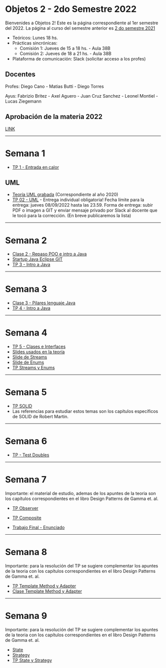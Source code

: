 # Objetos 2 - 2do Semestre 2022
Bienvenides a Objetos 2! Este es la página correspondiente al 1er semestre del 2022. La página al curso del semestre anterior es [2 do semestre 2021](https://github.com/POO2UNQ/site/blob/main/docs/index20212sem2.md)

* Teóricos: Lunes 18 hs.     
* Prácticas sincrónicas: 
  * Comisión 1: Jueves de 15 a 18 hs. - Aula 38B
  * Comisión 2: Jueves de 18 a 21 hs. - Aula 38B 
* Plataforma de comunicación: Slack (solicitar acceso a los profes)

## Docentes
Profes: Diego Cano - Matias Butti - Diego Torres

Ayus: Fabrizio Britez - Axel Aguero - Juan Cruz Sanchez - Leonel Montiel - Lucas Ziegemann

## Aprobación de la materia 2022
[LINK](https://github.com/POO2UNQ/site/blob/31350ef6e4c6d78bad42ded6e4777e9b8f054d95/Aprobacio%CC%81n%20de%20la%20materia%20-%202022%202Sem.pdf)



---
# Semana 1

* [TP 1 - Entrada en calor](https://github.com/POO2UNQ/site/tree/main/TP01)

## UML
* [Teoría UML grabada](https://www.youtube.com/watch?v=oYSLwORU0ZM)  (Correspondiente al año 2020)
* [TP 02 - UML](https://github.com/POO2UNQ/site/blob/main/TP%2002/TP%2002%20UML.pdf) - Entrega individual obligatoria! Fecha límite para la entrega: jueves 08/09/2022 hasta las 23.59. Forma de entrega: subir PDF o imagen a GIT y enviar mensaje privado por Slack al docente que le tocó para la corrección. (En breve publicaremos la lista)

---

# Semana 2
* [Clase 2 - Repaso POO e intro a Java](https://github.com/POO2UNQ/site/blob/main/teorias/Lenguajes%20de%20programación%20%20-%20Java%20-%20BigPicture.pdf)
* [ Startup Java Eclipse GIT](https://youtu.be/3ITG-OFhThc)
* [TP 3 - Intro a Java](https://github.com/POO2UNQ/site/blob/a75e0da36670c3377f275343386f9497feca1df3/TP03/TP03%20-%20Intro%20a%20Java.pdf)


---
# Semana 3
* [Clase 3 - Pilares lenguaje Java](https://github.com/POO2UNQ/site/blob/efc36db38e7ebf3000f7f909863dbaed0894934b/teorias/Pilares%20del%20lenguaje%20Java.pdf)
* [TP 4 - Intro a Java](https://github.com/POO2UNQ/site/tree/main/TP04)


---
# Semana 4
* [TP 5 - Clases e Interfaces](https://github.com/POO2UNQ/site/blob/main/TP%20Interfaces/TP%20%E2%80%93%20Clases%20Abstractas%20e%20Interfaces.pdf)
* [Slides usados en  la teoría](https://github.com/POO2UNQ/site/blob/eeb042bd0b56ef490fe35ff0cd1416a6e43ce281/teorias/Contratos%20a%20traves%20de%20Interfaces.%20Inyecci%C3%B3n%20de%20dependencias.pdf)
* [Slide de Streams](https://github.com/POO2UNQ/site/blob/badf76eeb51a455357259c1aec4cec7d8ab51f13/teorias/Streams.pdf)
* [Slide de Enums](https://github.com/POO2UNQ/site/blob/badf76eeb51a455357259c1aec4cec7d8ab51f13/teorias/Enumerativos.pdf)
* [TP Streams y Enums](https://github.com/POO2UNQ/site/blob/main/TP%20streams%20y%20enums/TP%20Enumerativos%20y%20Streams%20.pdf)


---
# Semana 5
* [TP SOLID](https://github.com/POO2UNQ/site/tree/main/TP%20SOLID)
* Las referencias para estudiar estos temas son los capítulos específicos de SOLID de Robert Martin.


---
# Semana 6
* [TP - Test Doubles](https://github.com/POO2UNQ/site/blob/main/docs/Test-y-Test-Doubles.pdf)


---
# Semana 7


Importante: el material de estudio, ademas de los apuntes de la teoria son los capítulos correspondientes en el libro Design Patterns de Gamma et. al.
* [TP Observer](https://github.com/POO2UNQ/site/tree/main/TP%20Observer)
* [TP Composite](https://github.com/POO2UNQ/site/tree/main/TP%20Composite)


* [Trabajo Final - Enunciado](https://github.com/POO2UNQ/site/blob/main/TPFinal%202022%202sem%20-%20Ciencia%20Participativa%20y%20Juegos.pdf)


---
# Semana 8
Importante: para la resolución del TP se sugiere complementar los apuntes de la teoria con los capítulos correspondientes en el libro Design Patterns de Gamma et. al.
* [TP Template Method y Adapter](https://github.com/POO2UNQ/site/blob/9b995ec7b0edf22f9eef17a89d2cb11953ec81b2/TP%20template%20method%20-%20Adapter/TP%20Template%20Method%20y%20Adapter.pdf)
* [Clase Template Method y Adapter](https://drive.google.com/file/d/14wC6kp_7x1-nwCZ-D8Lu_UUO-DeC45nw/view?usp=sharing)



---
# Semana 9
Importante: para la resolución del TP se sugiere complementar los apuntes de la teoria con los capítulos correspondientes en el libro Design Patterns de Gamma et. al.
* [State](https://www.youtube.com/watch?v=kctVIoa_dis)
* [Strategy](https://www.youtube.com/watch?v=c19EpK0IwGI)
* [TP State y Strategy](https://github.com/POO2UNQ/site/tree/main/TP%20State%20y%20Strategy)

<!--

---
# Semana 10
* [TP Refactoring](https://github.com/POO2UNQ/site/blob/main/TP_Refactoring.zip)

-->
